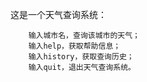 这是一个天气查询系统：

        输入城市名，查询该城市的天气；
        输入help，获取帮助信息；
        输入history，获取查询历史；
        输入quit，退出天气查询系统。
